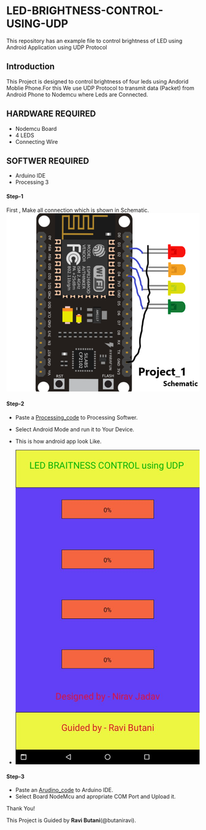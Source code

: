 # LED-BRIGHTNESS-CONTROL-USING-UDP
This repository has an example file to control brightness of LED  using Android Application using UDP Protocol

## Introduction

This Project is designed to control brightness of four leds using Andorid Moblie Phone.For this We use UDP Protocol to transmit data (Packet) from Android Phone to Nodemcu where Leds are Connected.

## HARDWARE REQUIRED

- Nodemcu Board 
- 4 LEDS
- Connecting Wire 

## SOFTWER REQUIRED

- Arduino IDE
- Processing 3

#### Step-1

  First , Make all connection which is shown in Schematic.  
![Schematic](/Schematic.png)

#### Step-2
   - Paste a [Processing_code](/LED_BRIGHTNESS_PROCESSING_UDP.pde) to Processing Softwer.
   - Select Android Mode and run it to Your Device. 
   - This is how android app look Like.
   
   - ![AndroidApp](/apppic.jpeg)
  
  
#### Step-3
   - Paste an [Arudino_code](/LED_BRIGHTNESS_ARDUINO_UDP.ino) to Arduino IDE.
   - Select Board NodeMcu and apropriate COM Port and Upload it.
  
  
  
  
  Thank You!
  
  This Project is Guided by **Ravi Butani**(@butaniravi).
  
  
  




